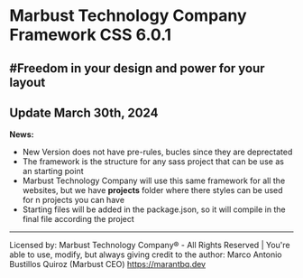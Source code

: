 # Marbust Technology Company Framework CSS 6.0.1
#Freedom in your design and power for your layout
---
Update March 30th, 2024
---
**News:**
- New Version does not have pre-rules, bucles since they are deprectated
- The framework is the structure for any sass project that can be use as an starting point
- Marbust Technology Company will use this same framework for all the websites, but we have **projects** folder where there styles can be used for n projects you can have
- Starting files will be added in the package.json, so it will compile in the final file according the project
--- 

Licensed by: Marbust Technology Company® - All Rights Reserved | You're able to use, modify, but always giving credit to the author: Marco Antonio Bustillos Quiroz (Marbust CEO) https://marantbq.dev

